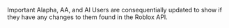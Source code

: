 Important Alapha, AA, and AI Users are consequentially updated to show if they have any changes to them found in the Roblox API.